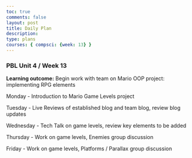 ```yaml
---
toc: true
comments: false
layout: post
title: Daily Plan
description: 
type: plans
courses: { compsci: {week: 13} }
---
```


### PBL Unit 4 / Week 13

**Learning outcome:** Begin work with team on Mario OOP project: implementing RPG elements

Monday - Introduction to Mario Game Levels project

Tuesday - Live Reviews of established blog and team blog, review blog updates

Wednesday - Tech Talk on game levels, review key elements to be added

Thursday - Work on game levels, Enemies group discussion

Friday - Work on game levels, Platforms / Parallax group discussion
